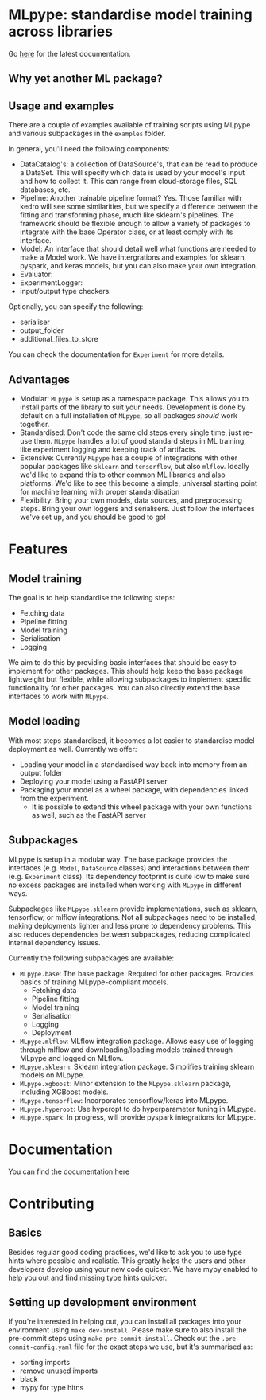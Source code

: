 # MLpype: standardise model training across libraries

Go [here](https://jeroenvdhoven.github.io/mlpype/index.html) for the latest documentation.

## Why yet another ML package?

## Usage and examples
There are a couple of examples available of training scripts using MLpype and various subpackages in the `examples` folder.

In general, you'll need the following components:
- DataCatalog's: a collection of DataSource's, that can be read to produce a DataSet. This will specify which data is used by your
model's input and how to collect it. This can range from cloud-storage files, SQL databases, etc.
- Pipeline: Another trainable pipeline format? Yes. Those familiar with kedro will see some similarities, but we specify a difference
between the fitting and transforming phase, much like sklearn's pipelines. The framework should be flexible enough to allow a variety
of packages to integrate with the base Operator class, or at least comply with its interface.
- Model: An interface that should detail well what functions are needed to make a Model work. We have intergrations and examples for sklearn, pyspark,
and keras models, but you can also make your own integration.
- Evaluator:
- ExperimentLogger: 
- input/output type checkers:

Optionally, you can specify the following:
- serialiser
- output_folder
- additional_files_to_store

You can check the documentation for `Experiment` for more details.

## Advantages
- Modular: `MLpype` is setup as a namespace package. This allows you to install parts of the library to suit your needs.
    Development is done by default on a full installation of `MLpype`, so all packages *should* work together.
- Standardised: Don't code the same old steps every single time, just re-use them. `MLpype` handles a lot of good standard
    steps in ML training, like experiment logging and keeping track of artifacts.
- Extensive: Currently `MLpype` has a couple of integrations with other popular packages like `sklearn` and `tensorflow`, but
    also `mlflow`. Ideally we'd like to expand this to other common ML libraries and also platforms. We'd like to see this
    become a simple, universal starting point for machine learning with proper standardisation
- Flexibility: Bring your own models, data sources, and preprocessing steps. Bring your own loggers and serialisers. Just
    follow the interfaces we've set up, and you should be good to go!

# Features
## Model training

The goal is to help standardise the following steps:
- Fetching data
- Pipeline fitting
- Model training
- Serialisation
- Logging

We aim to do this by providing basic interfaces that should be easy to implement for other packages.
This should help keep the base package lightweight but flexible, while allowing subpackages to implement
specific functionality for other packages. You can also directly extend the base interfaces to work with
`MLpype`.

## Model loading
With most steps standardised, it becomes a lot easier to standardise model deployment as well. Currently we offer:

- Loading your model in a standardised way back into memory from an output folder
- Deploying your model using a FastAPI server
- Packaging your model as a wheel package, with dependencies linked from the experiment.
    - It is possible to extend this wheel package with your own functions as well, such as the FastAPI server

## Subpackages
MLpype is setup in a modular way. The base package provides the interfaces (e.g. `Model`, `DataSource` classes) and interactions between them (e.g. `Experiment` class).
Its dependency footprint is quite low to make sure no excess packages are installed when working with `MLpype` in different ways.

Subpackages like `MLpype.sklearn` provide implementations, such as sklearn, tensorflow, or mlflow integrations. Not all subpackages need to be installed,
making deployments lighter and less prone to dependency problems. This also reduces dependencies between subpackages, reducing complicated internal dependency issues.


Currently the following subpackages are available:

- `MLpype.base`: The base package. Required for other packages. Provides basics of training MLpype-compliant models.
    - Fetching data
    - Pipeline fitting
    - Model training
    - Serialisation
    - Logging
    - Deployment
- `MLpype.mlflow`: MLflow integration package. Allows easy use of logging through mlflow and downloading/loading models trained through MLpype and logged on MLflow.
- `MLpype.sklearn`: Sklearn integration package. Simplifies training sklearn models on MLpype.
- `MLpype.xgboost`: Minor extension to the `MLpype.sklearn` package, including XGBoost models.
- `MLpype.tensorflow`: Incorporates tensorflow/keras into MLpype.
- `MLpype.hyperopt`: Use hyperopt to do hyperparameter tuning in MLpype.
- `MLpype.spark`: In progress, will provide pyspark integrations for MLpype.

# Documentation

You can find the documentation [here](https://jeroenvdhoven.github.io/mlpype/index.html)

# Contributing

## Basics

Besides regular good coding practices, we'd like to ask you to use type hints where possible and realistic.
This greatly helps the users and other developers develop using your new code quicker. We have mypy enabled
to help you out and find missing type hints quicker.
## Setting up development environment

If you're interested in helping out, you can install all packages into your environment using `make dev-install`.
Please make sure to also install the pre-commit steps using `make pre-commit-install`. Check out the `.pre-commit-config.yaml`
file for the exact steps we use, but it's summarised as:

- sorting imports
- remove unused imports
- black
- mypy for type hitns
